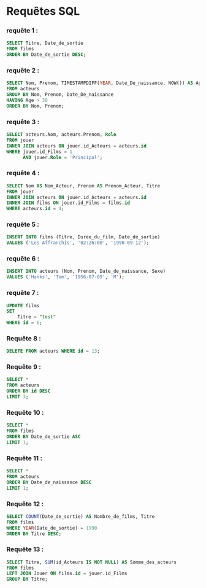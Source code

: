# Requêtes SQL


### requête 1 :

```sql
SELECT Titre, Date_de_sortie
FROM films
ORDER BY Date_de_sortie DESC;
```

### requête 2 :

```sql
SELECT Nom, Prenom, TIMESTAMPDIFF(YEAR, Date_De_naissance, NOW()) AS Age
FROM acteurs
GROUP BY Nom, Prenom, Date_De_naissance
HAVING Age > 30
ORDER BY Nom, Prenom;
```

### requête 3 :

```sql
SELECT acteurs.Nom, acteurs.Prenom, Role
FROM jouer
INNER JOIN acteurs ON jouer.id_Acteurs = acteurs.id
WHERE jouer.id_Films = 1
      AND jouer.Role = 'Principal';
```

### requête 4 :

```sql
SELECT Nom AS Nom_Acteur, Prenom AS Prenom_Acteur, Titre
FROM jouer
INNER JOIN acteurs ON jouer.id_Acteurs = acteurs.id
INNER JOIN films ON jouer.id_Films = films.id
WHERE acteurs.id = 4;
```

### requête 5 :

```sql
INSERT INTO films (Titre, Duree_du_film, Date_de_sortie)
VALUES ('Les Affranchis', '02:26:00', '1990-09-12');
```

### requête 6 :

```sql
INSERT INTO acteurs (Nom, Prenom, Date_de_naissance, Sexe)
VALUES ('Hanks', 'Tom', '1956-07-09', 'M');
```

### requête 7 : 

```sql
UPDATE films
SET 
    Titre = "test"
WHERE id = 6;
```

### Requête 8 :

```sql
DELETE FROM acteurs WHERE id = 13;
```

### Requête 9 :

```sql
SELECT *
FROM acteurs
ORDER BY id DESC
LIMIT 3;
```

### Requête 10 :

```sql
SELECT *
FROM films
ORDER BY Date_de_sortie ASC
LIMIT 1;
```

### Requête 11 :

```sql
SELECT *
FROM acteurs
ORDER BY Date_de_naissance DESC
LIMIT 1;
```

### Requête 12 :

```sql
SELECT COUNT(Date_de_sortie) AS Nombre_de_films, Titre
FROM films
WHERE YEAR(Date_de_sortie) = 1990
ORDER BY Titre DESC;
```

### Requête 13 :

```sql
SELECT Titre, SUM(id_Acteurs IS NOT NULL) AS Somme_des_acteurs
FROM films 
LEFT JOIN Jouer ON films.id = jouer.id_Films
GROUP BY Titre;
```